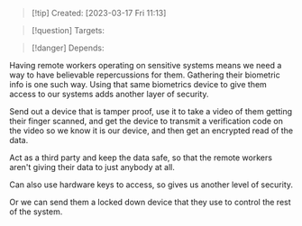 
>[!tip] Created: [2023-03-17 Fri 11:13]

>[!question] Targets: 

>[!danger] Depends: 

Having remote workers operating on sensitive systems means we need a way to have believable repercussions for them.  Gathering their biometric info is one such way.  Using that same biometrics device to give them access to our systems adds another layer of security.

Send out a device that is tamper proof, use it to take a video of them getting their finger scanned, and get the device to transmit a verification code on the video so we know it is our device, and then get an encrypted read of the data.

Act as a third party and keep the data safe, so that the remote workers aren't giving their data to just anybody at all.

Can also use hardware keys to access, so gives us another level of security.

Or we can send them a locked down device that they use to control the rest of the system.